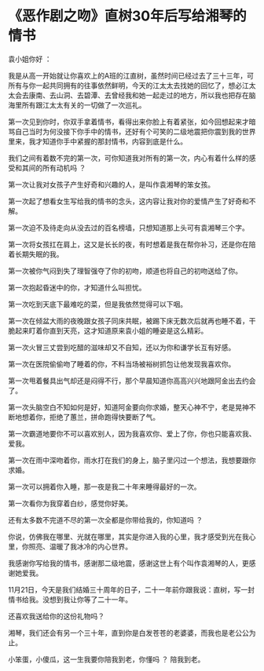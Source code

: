 # 《恶作剧之吻》直树30年后写给湘琴的情书

袁小姐你好 ： 

我是从高一开始就让你喜欢上的A班的江直树，虽然时间已经过去了三十三年，可所有与你一起共同拥有的往事依然鲜明，今天的江太太去找她的回忆了，想必江太太会去康南、去山洞、去碧潭、去曾经我和她一起走过的地方，所以我也把存在脑海里所有跟江太太有关的一切做了一次巡礼。 

第一次见到你时，你双手拿着情书，看得出来你脸上有着紧张，如今回想起来才暗骂自己当时为何没接下你手中的情书，还好有个可笑的二级地震把你震到我的世界里来，我才知道你手中紧握的那封情书，内容到底是什么。 

我们之间有着数不完的第一次，可你知道我对所有的第一次，内心有着什么样的感受和其间的所有动机吗 ？ 

第一次让我对女孩子产生好奇和兴趣的人，是叫作袁湘琴的笨女孩。 

第一次起了想看女生写给我的情书的念头，这内容让我对你的爱情产生了好奇和不解。 

第一次迫不及待走向从没去过的百名榜墙，只想知道那上头可有袁湘琴三个字。 

第一次将女孩扛在肩上，这又是长长的夜，有时想着是我在帮你补习，还是你在陪着长期失眠的我。 

第一次被你气闷到失了理智强夺了你的初吻，顺道也将自己的初吻送给了你。 

第一次抱起昏迷中的你，才知道什么叫担忧。 

第一次吃到天底下最难吃的菜，但是我依然觉得可以下咽。 

第一次在倾盆大雨的夜晚跟女孩子同床共眠，被踢下床无数次后就再也睡不着，干脆起来盯着你直到天亮，这才知道原来袁小姐的睡姿是这么精彩。 

第一次火冒三丈尝到吃醋的滋味却又不自知，还以为你和谦学长互有好感。 

第一次在医院偷偷吻了睡着的你，不料当场被裕树抓包让他发现我喜欢你。 

第一次甩着餐具出气却还是闷得不行，那个早晨知道你高高兴兴地跟阿金出去约会了。 

第一次头脑空白不知如何是好，知道阿金要向你求婚，整天心神不宁，老是晃神不断地想着你，拒绝了蕙兰，拼命跑得快要断了气。 

第一次霸道地要你不可以喜欢别人，因为我喜欢你、爱上了你，你也只能喜欢我、爱我。 

第一次在雨中深吻着你，雨水打在我们的身上，脑子里闪过一个想法，我想要跟你求婚。 

第一次可以拥着你入睡，那一夜是我二十年来睡得最好的一次。 

第一次看你为我穿着白纱，感觉你好美。 

还有太多数不完道不尽的第一次全都是你带给我的，你知道吗 ？ 

你说，仿佛我在哪里、光就在哪里，其实是你进入我的心里，我才感受到光在我心里，你照亮、温暖了我冰冷的内心世界。 

我感谢你写给我的情书，感谢那二级地震，感谢这世上有个叫作袁湘琴的人，更感谢她爱我。 

11月21日，今天是我们结婚三十周年的日子，二十一年前你跟我说：直树，写一封情书给我。没想到我让你等了二十一年。 

还喜欢我送给你的这份礼物吗？ 

湘琴，我们还会有另一个三十年，直到你是白发苍苍的老婆婆，而我也是老公公为止。 

小笨蛋，小傻瓜，这一生我要你陪我到老，你懂吗 ？ 陪我到老。